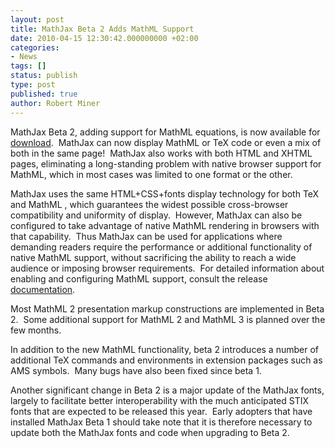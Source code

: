 ```yaml
---
layout: post
title: MathJax Beta 2 Adds MathML Support
date: 2010-04-15 12:30:42.000000000 +02:00
categories:
- News
tags: []
status: publish
type: post
published: true
author: Robert Miner
---
```


MathJax Beta 2, adding support for MathML equations, is now available for [download](http://docs.mathjax.org/en/v1.0/installation.html).  MathJax can now display MathML or TeX code or even a mix of both in the same page!  MathJax also works with both HTML and XHTML pages, eliminating a long-standing problem with native browser support for MathML, which in most cases was limited to one format or the other.

MathJax uses the same HTML+CSS+fonts display technology for both TeX and MathML , which guarantees the widest possible cross-browser compatibility and uniformity of display.  However, MathJax can also be configured to take advantage of native MathML rendering in browsers with that capability.  Thus MathJax can be used for applications where demanding readers require the performance or additional functionality of native MathML support, without sacrificing the ability to reach a wide audience or imposing browser requirements.  For detailed information about enabling and configuring MathML support, consult the release [documentation](http://docs.mathjax.org/en/v1.0/).

Most MathML 2 presentation markup constructions are implemented in Beta 2.  Some additional support for MathML 2 and MathML 3 is planned over the few months.

In addition to the new MathML functionality, beta 2 introduces a number of additional TeX commands and environments in extension packages such as AMS symbols.  Many bugs have also been fixed since beta 1.

Another significant change in Beta 2 is a major update of the MathJax fonts, largely to facilitate better interoperability with the much anticipated STIX fonts that are expected to be released this year.  Early adopters that have installed MathJax Beta 1 should take note that it is therefore necessary to update both the MathJax fonts and code when upgrading to Beta 2.